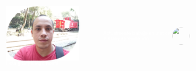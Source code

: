 <article style="display: flex; align-items: center; color: #fff; font-size: .8rem; justify-content: space-between;">
<p>
    <img align="center" style="width:200px;" src="https://github.com/bonfildev/bonfildev/blob/main/assets/output-onlinepngtools.png"/><br>
    Hola 👋 Soy Diego Bonfil <br>
</p>
<p style="display: flex; align-items: center; gap: 4px">
    Actualmente trabajo en .net c# <br>
    Y estoy aprendiendo: <br>
    <img align="center" style="width: 48px; height: 48px; border-radius: 1000px;" src="https://github.com/user-attachments/assets/76d7c0fe-da2e-4879-90fe-85dd95181f50"/>
</p>

</article>
